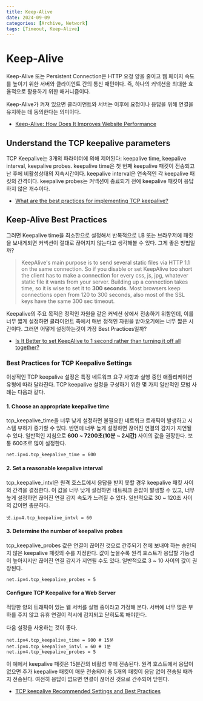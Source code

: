 ```yaml
---
title: Keep-Alive
date: 2024-09-09
categories: [Archive, Network]
tags: [Timeout, Keep-Alive]
---
```


# Keep-Alive

Keep-Alive 또는 Persistent Connection은 HTTP 요청 양을 줄이고 웹 페이지 속도를 높이기 위한 서버와 클라이언트 간의 통신 패턴이다. 즉, 하나의 커넥션을 최대한 효율적으로 활용하기 위한 매커니즘이다.

Keep-Alive가 켜져 있으면 클라이언트와 서버는 이후에 요청이나 응답을 위해 연결을 유지하는 데 동의한다는 의미이다.

- [Keep-Alive: How Does It Improves Website Performance](https://www.hostinger.com/tutorials/improving-website-performance-enabling-keep-alive)

## Understand the TCP keepalive parameters

TCP Keepalive는 3개의 파라미터에 의해 제어된다: keepalive time, keepalive interval, keepalive probes. keepalive time은 첫 번째 keepalive 패킷이 전송되고 난 후에 비활성상태의 지속시간이다. keepalive interval은 연속적인 각 keepalive 패킷의 간격이다. keepalive probes는 커넥션이 종료되기 전에 keepalive 패킷이 응답하지 않은 개수이다.

- [What are the best practices for implementing TCP keepalive?](https://www.linkedin.com/advice/1/what-best-practices-implementing-tcp-keepalive)

## Keep-Alive Best Practices

그러면 Keepalive time을 최소한으로 설정해서 반복적으로 LB 또는 브라우저에 패킷을 보내게되면 커넥션이 절대로 끊어지지 않는다고 생각해볼 수 있다. 그게 좋은 방법일까?

> KeepAlive's main purpose is to send several static files via HTTP 1.1 on the same connection. So if you disable or set KeepAlive too short the client has to make a connection for every css, js, jpg, whatever static file it wants from your server. Building up a connection takes time, so it is wise to set it to **300 seconds.** Most browsers keep connections open from 120 to 300 seconds, also most of the SSL keys have the same 300 sec timeout.

Keepalive의 주요 목적은 정적인 자원을 같은 커넥션 상에서 전송하기 위함인데, 이를 너무 짧게 설정하면 클라이언트 측에서 매번 정적인 자원을 받아오기에는 너무 짧은 시간이다. 그러면 어떻게 설정하는것이 가장 Best Practices일까?

- [Is It Better to set KeepAlive to 1 second rather than turning it off all together?](https://serverfault.com/questions/355717/is-it-better-to-set-keepalive-to-1-second-rather-than-turning-it-off-all-togethe)

### Best Practices for TCP Keepalive Settings

이상적인 TCP keepalive 설정은 특정 네트워크 요구 사항과 실행 중인 애플리케이션 유형에 따라 달라진다. TCP keepalive 설정을 구성하기 위한 몇 가지 일반적인 모범 사례는 다음과 같다.

#### 1. Choose an appropriate keepalive time

tcp_keepalive_time을 너무 낮게 설정하면 불필요한 네트워크 트래픽이 발생하고 시스템 부하가 증가할 수 있다. 반면에 너무 높게 설정하면 끊어진 연결의 감지가 지연될 수 있다. 일반적인 지침으로 **600 ~ 7200초(10분 ~ 2시간)** 사이의 값을 권장한다. 보통 600초로 많이 설정한다.

```
net.ipv4.tcp_keepalive_time = 600
```

#### 2. Set a reasonable keepalive interval

tcp_keepalive_intvl은 원격 호스트에서 응답을 받지 못할 경우 keepalive 패킷 사이의 간격을 결정한다. 이 값을 너무 낮게 설정하면 네트워크 혼잡이 발생할 수 있고, 너무 높게 설정하면 끊어진 연결 감지 속도가 느려질 수 있다. 일반적으로 30 ~ 120초 사이의 값이면 충분하다.

```
넷.ipv4.tcp_keepalive_intvl = 60
```

#### 3. Determine the number of keepalive probes

tcp_keepalive_probes 값은 연결이 끊어진 것으로 간주되기 전에 보내야 하는 승인되지 않은 keepalive 패킷의 수를 지정한다. 값이 높을수록 원격 호스트가 응답할 가능성이 높아지지만 끊어진 연결 감지가 지연될 수도 있다. 일반적으로 3 ~ 10 사이의 값이 권장된다.

```
net.ipv4.tcp_keepalive_probes = 5
```

#### Configure TCP Keepalive for a Web Server

적당한 양의 트래픽이 있는 웹 서버를 실행 중이라고 가정해 본다. 서버에 너무 많은 부하를 주지 않고 유휴 연결이 적시에 감지되고 닫히도록 해야한다.

다음 설정을 사용하는 것이 좋다.

```
net.ipv4.tcp_keepalive_time = 900 # 15분
net.ipv4.tcp_keepalive_intvl = 60 # 1분
net.ipv4.tcp_keepalive_probes = 5
```

이 예에서 keepalive 패킷은 15분간의 비활성 후에 전송된다. 원격 호스트에서 응답이 없으면 추가 keepalive 패킷이 매분 전송되어 총 5개의 패킷이 응답 없이 전송될 때까지 전송된다. 여전히 응답이 없으면 연결이 끊어진 것으로 간주되어 닫힌다.

- [TCP keepalive Recommended Settings and Best Practices](https://webhostinggeeks.com/howto/tcp-keepalive-recommended-settings-and-best-practices/)